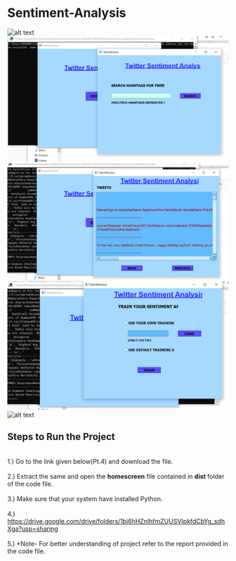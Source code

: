 # Sentiment-Analysis
![alt text](https://github.com/abdabdullah/Sentiment2/blob/main/Screenshot%20(17).png)
![alt text](https://github.com/abdabdullah/SentimentAnalysis/blob/main/Screenshot%20(23).png)
![alt text](https://github.com/abdabdullah/SentimentAnalysis/blob/main/Screenshot%20(24).png)
![alt text](https://github.com/abdabdullah/SentimentAnalysis/blob/main/Screenshot%20(25).png)
![alt text](https://github.com/abdabdullah/Sentiment2/blob/main/Screenshot%20(16).png)
## Steps to Run the Project 
 <br /> 1.) Go to the link given below(Pt.4) and download the file. <br /> 
 <br /> 2.) Extract the same and open the **homescreen** file contained in **dist** folder of the code file. <br /> 
 <br /> 3.) Make sure that your system have installed Python. <br /> 
 <br /> 4.) https://drive.google.com/drive/folders/1bj6hHZnlhfmZUUSVIpkfdCbYg_sdhXga?usp=sharing <br /> 
 <br /> 5.) *Note- For better understanding of project refer to the report provided in the code file. <br /> 
